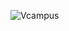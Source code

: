 ![Vcampus](https://user-images.githubusercontent.com/57442064/211563578-047b81f9-c44e-4261-adef-c28f20d84884.png)

